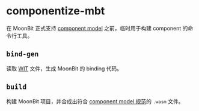 # componentize-mbt

在 MoonBit 正式支持
[component model](https://github.com/WebAssembly/component-model)
之前，临时用于构建 component 的命令行工具。

## `bind-gen`

读取 [WIT](https://github.com/WebAssembly/component-model/blob/main/design/mvp/WIT.md)
文件，生成 MoonBit 的 binding 代码。

## `build`

构建 MoonBit 项目，并合成出符合
[component model 规范](https://github.com/WebAssembly/component-model/blob/main/design/mvp/Binary.md)的
`.wasm` 文件。
